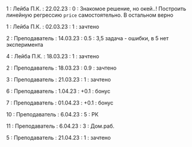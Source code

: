 1 : Лейба П.К. : 22.02.23 : 0 : Знакомое решение, но окей..! Построить линейную регрессию `price` самостоятельно. В остальном верно

1 : Лейба П.К. : 02.03.23 : 1 : зачтено

2 : Преподаватель : 14.03.23 : 0.5 : 3,5 задача - ошибки, в 5 нет эксперимента

4 : Лейба П.К. : 18.03.23 : 1 : зачтено

2 : Преподаватель : 18.03.23 : 0.9 : зачтено

3 : Преподаватель : 21.03.23 : 1 : зачтено

6 : Преподаватель : 1.04.23 : +0.1 : бонус

7 : Преподаватель : 01.04.23 : +0.1 : бонус

10 : Преподаватель : 6.04.23 : 5 : РК

11 : Преподаватель : 6.04.23 : 3 : Дом.раб.

5 : Преподаватель : 21.04.23 : 1 : зачтено



